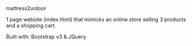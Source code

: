 mattress2urdoor

1 page website (index.html) that mimicks an online store selling  3 products and a shopping cart.

Built with: Bootstrap v3 & JQuery

